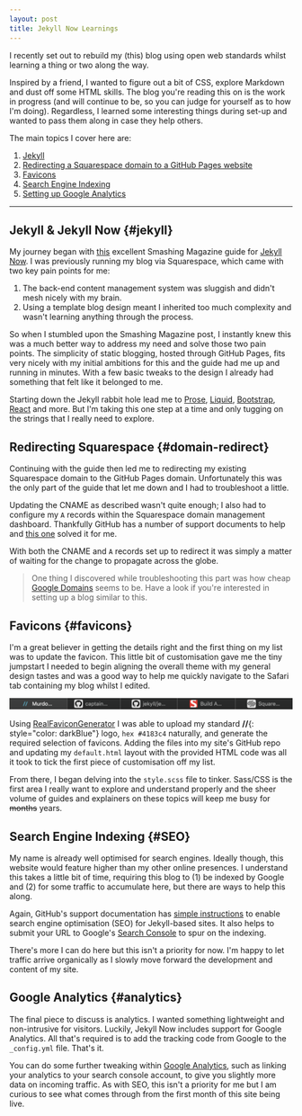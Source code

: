 ```yaml
---
layout: post
title: Jekyll Now Learnings
---
```


I recently set out to rebuild my (this) blog using open web standards whilst learning a thing or two along the way. 

Inspired by a friend, I wanted to figure out a bit of CSS, explore Markdown and dust off some HTML skills. The blog you're reading this on is the work in progress (and will continue to be, so you can judge for yourself as to how I'm doing). Regardless, I learned some interesting things during set-up and wanted to pass them along in case they help others. 

The main topics I cover here are:

1. [Jekyll](#jekyll)
2. [Redirecting a Squarespace domain to a GitHub Pages website](#domain-redirect)
3. [Favicons](#favicons)
4. [Search Engine Indexing](#SEO)
5. [Setting up Google Analytics](#analytics)

---

## Jekyll & Jekyll Now {#jekyll}
My journey began with [this](http://smashingmagazine.com/2014/08/build-blog-jekyll-github-pages/) excellent Smashing Magazine guide for [Jekyll Now](https://github.com/barryclark/jekyll-now). I was previously running my blog via Squarespace, which came with two key pain points for me:

1. The back-end content management system was sluggish and didn't mesh nicely with my brain.
2. Using a template blog design meant I inherited too much complexity and wasn't learning anything through the process.

So when I stumbled upon the Smashing Magazine post, I instantly knew this was a much better way to address my need and solve those two pain points. The simplicity of static blogging, hosted through GitHub Pages, fits very nicely with my initial ambitions for this and the guide had me up and running in minutes. With a few basic tweaks to the design I already had something that felt like it belonged to me.

Starting down the Jekyll rabbit hole lead me to [Prose](http://prose.io), [Liquid](https://shopify.github.io/liquid/), [Bootstrap](https://getbootstrap.com), [React](https://reactjs.org) and more. But I'm taking this one step at a time and only tugging on the strings that I really need to explore.

## Redirecting Squarespace {#domain-redirect}
Continuing with the guide then led me to redirecting my existing Squarespace domain to the GitHub Pages domain. Unfortunately this was the only part of the guide that let me down and I had to troubleshoot a little.

Updating the CNAME as described wasn't quite enough; I also had to configure my `A` records within the Squarespace domain management dashboard. Thankfully GitHub has a number of support documents to help and [this one](https://help.github.com/articles/troubleshooting-custom-domains/#dns-record-doesnt-point-to-githubs-server) solved it for me.

With both the CNAME and `A` records set up to redirect it was simply a matter of waiting for the change to propagate across the globe.

>One thing I discovered while troubleshooting this part was how cheap [Google Domains](https://domains.google/) seems to be. Have a look if you're interested in setting up a blog similar to this.

## Favicons {#favicons}
I'm a great believer in getting the details right and the first thing on my list was to update the favicon. This little bit of customisation gave me the tiny jumpstart I needed to begin aligning the overall theme with my general design tastes and was a good way to help me quickly navigate to the Safari tab containing my blog whilst I edited.

![Safari Tabs](/images/safari-tabs.png)

Using [RealFaviconGenerator](https://realfavicongenerator.net) I was able to upload my standard **//**{: style="color: darkBlue"} logo, `hex #4183c4` naturally, and generate the required selection of favicons. Adding the files into my site's GitHub repo and updating my `default.html` layout with the provided HTML code was all it took to tick the first piece of customisation off my list.

From there, I began delving into the `style.scss` file to tinker. Sass/CSS is the first area I really want to explore and understand properly and the sheer volume of guides and explainers on these topics will keep me busy for ~~months~~ years.

## Search Engine Indexing {#SEO}
My name is already well optimised for search engines. Ideally though, this website would feature higher than my other online presences. I understand this takes a little bit of time, requiring this blog to (1) be indexed by Google and (2) for some traffic to accumulate here, but there are ways to help this along. 

Again, GitHub's support documentation has [simple instructions](https://help.github.com/articles/search-engine-optimization-for-github-pages/) to enable search engine optimisation (SEO) for Jekyll-based sites. It also helps to submit your URL to Google's [Search Console](https://www.google.com/webmasters/tools/home) to spur on the indexing.

There's more I can do here but this isn't a priority for now. I'm happy to let traffic arrive organically as I slowly move forward the development and content of my site.

## Google Analytics {#analytics}
The final piece to discuss is analytics. I wanted something lightweight and non-intrusive for visitors. Luckily, Jekyll Now includes support for Google Analytics. All that's required is to add the tracking code from Google to the `_config.yml` file. That's it. 

You can do some further tweaking within [Google Analytics](https://analytics.google.com/), such as linking your analytics to your search console account, to give you slightly more data on incoming traffic. As with SEO, this isn't a priority for me but I am curious to see what comes through from the first month of this site being live.
